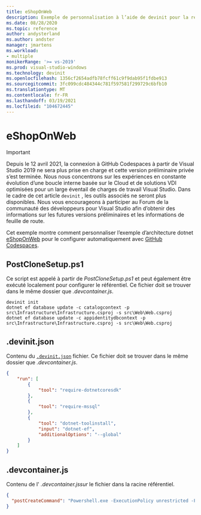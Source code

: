 ```yaml
---
title: eShopOnWeb
description: Exemple de personnalisation à l’aide de devinit pour la référentiel dotnet-architecture/eShopOnWeb.
ms.date: 08/28/2020
ms.topic: reference
author: andysterland
ms.author: andster
manager: jmartens
ms.workload:
- multiple
monikerRange: '>= vs-2019'
ms.prod: visual-studio-windows
ms.technology: devinit
ms.openlocfilehash: 1356cf2654adfb78fcff61c9f9dab95f1fdbe913
ms.sourcegitcommit: 3fc099cdc484344c781f597581f299729c6bfb10
ms.translationtype: MT
ms.contentlocale: fr-FR
ms.lasthandoff: 03/19/2021
ms.locfileid: "104672445"
---
```

# <a name="eshoponweb"></a>eShopOnWeb

> [!IMPORTANT]
> Depuis le 12 avril 2021, la connexion à GitHub Codespaces à partir de Visual Studio 2019 ne sera plus prise en charge et cette version préliminaire privée s’est terminée. Nous nous concentrons sur les expériences en constante évolution d’une boucle interne basée sur le Cloud et de solutions VDI optimisées pour un large éventail de charges de travail Visual Studio. Dans le cadre de cet article `devinit` , les outils associés ne seront plus disponibles. Nous vous encourageons à participer au Forum de la communauté des développeurs pour Visual Studio afin d’obtenir des informations sur les futures versions préliminaires et les informations de feuille de route.

Cet exemple montre comment personnaliser l’exemple d’architecture dotnet [eShopOnWeb](https://github.com/dotnet-architecture/eShopOnWeb) pour le configurer automatiquement avec [GitHub Codespaces](https://github.com/features/codespaces).

## <a name="postclonesetupps1"></a>PostCloneSetup.ps1

Ce script est appelé à partir de _PostCloneSetup.ps1_ et peut également être exécuté localement pour configurer le référentiel. Ce fichier doit se trouver dans le même dossier que _.devcontainer.js_.

```console
devinit init
dotnet ef database update -c catalogcontext -p src\Infrastructure\Infrastructure.csproj -s src\Web\Web.csproj
dotnet ef database update -c appidentitydbcontext -p src\Infrastructure\Infrastructure.csproj -s src\Web\Web.csproj
```

## <a name="devinitjson"></a>.devinit.json

Contenu du [`.devinit.json`](devinit-json.md) fichier. Ce fichier doit se trouver dans le même dossier que _.devcontainer.js_.

```json
{
    "run": [
        {
            "tool": "require-dotnetcoresdk"
        },
        {
            "tool": "require-mssql"
        },
        {
            "tool": "dotnet-toolinstall",
            "input": "dotnet-ef",
            "additionalOptions": "--global"
        }
    ]
}
```

## <a name="devcontainerjson"></a>.devcontainer.js

Contenu de l' _.devcontainer.jssur_ le fichier dans la racine référentiel.

```json
{
  "postCreateCommand": "Powershell.exe -ExecutionPolicy unrestricted -File .\\PostCloneSetup.ps1"
}
```
